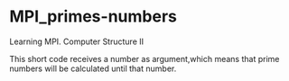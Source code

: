 # MPI_primes-numbers
Learning MPI. Computer Structure II

This short code receives a number as argument,which means that prime numbers will be calculated until that number.
